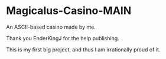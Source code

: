# Magicalus-Casino-MAIN
An ASCII-based casino made by me. 

Thank you EnderKingJ for the help publishing.

This is my first big project, and thus I am irrationally proud of it.
